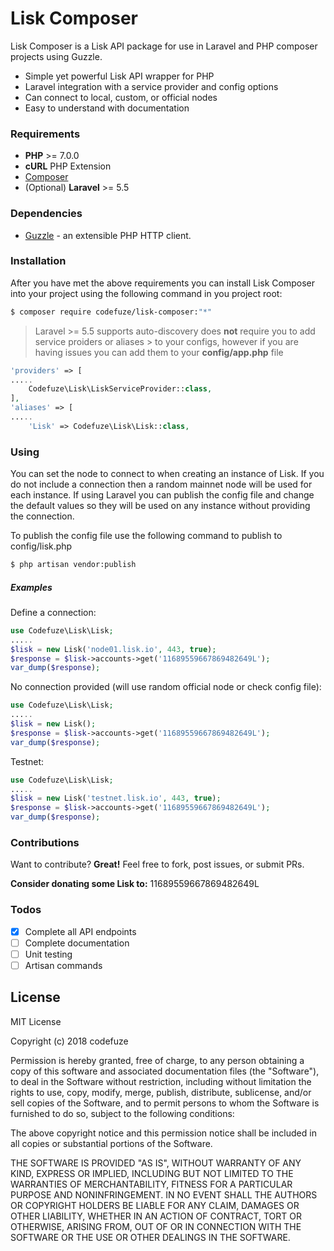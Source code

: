 # Lisk Composer
Lisk Composer is a Lisk API package for use in Laravel and PHP composer projects using Guzzle.
  - Simple yet powerful Lisk API wrapper for PHP
  - Laravel integration with a service provider and config options
  - Can connect to local, custom, or official nodes
  - Easy to understand with documentation

### Requirements
* **PHP** >= 7.0.0
* **cURL** PHP Extension
* [Composer](https://getcomposer.org/)
* (Optional) **Laravel** >= 5.5

### Dependencies
* [Guzzle](http://guzzlephp.org/) - an extensible PHP HTTP client.

### Installation

After you have met the above requirements you can install Lisk Composer into your project using the following command in you project root:

```sh
$ composer require codefuze/lisk-composer:"*"
```

> Laravel >= 5.5 supports auto-discovery does **not** require you to add service proiders or aliases > to your configs, however if you are having issues you can add them to your **config/app.php** file

```php
'providers' => [
.....
    Codefuze\Lisk\LiskServiceProvider::class,
],
'aliases' => [
.....
    'Lisk' => Codefuze\Lisk\Lisk::class,
```

### Using
You can set the node to connect to when creating an instance of Lisk. If you do not include a connection then a random mainnet node will be used for each instance. If using Laravel you can publish the config file and change the default values so they will be used on any instance without providing the connection.

To publish the config file use the following command to publish to config/lisk.php
```sh
$ php artisan vendor:publish
```

##### Examples

Define a connection:
```php
use Codefuze\Lisk\Lisk;
.....
$lisk = new Lisk('node01.lisk.io', 443, true);
$response = $lisk->accounts->get('11689559667869482649L');
var_dump($response);
```

No connection provided (will use random official node or check config file):
```php
use Codefuze\Lisk\Lisk;
.....
$lisk = new Lisk();
$response = $lisk->accounts->get('11689559667869482649L');
var_dump($response);
```

Testnet:
```php
use Codefuze\Lisk\Lisk;
.....
$lisk = new Lisk('testnet.lisk.io', 443, true);
$response = $lisk->accounts->get('11689559667869482649L');
var_dump($response);
```

### Contributions
Want to contribute? **Great!**
Feel free to fork, post issues, or submit PRs.

**Consider donating some Lisk to:**
11689559667869482649L

### Todos
 - [x] Complete all API endpoints
 - [ ] Complete documentation
 - [ ] Unit testing
 - [ ] Artisan commands

License
----

MIT License

Copyright (c) 2018 codefuze

Permission is hereby granted, free of charge, to any person obtaining a copy
of this software and associated documentation files (the "Software"), to deal
in the Software without restriction, including without limitation the rights
to use, copy, modify, merge, publish, distribute, sublicense, and/or sell
copies of the Software, and to permit persons to whom the Software is
furnished to do so, subject to the following conditions:

The above copyright notice and this permission notice shall be included in all
copies or substantial portions of the Software.

THE SOFTWARE IS PROVIDED "AS IS", WITHOUT WARRANTY OF ANY KIND, EXPRESS OR
IMPLIED, INCLUDING BUT NOT LIMITED TO THE WARRANTIES OF MERCHANTABILITY,
FITNESS FOR A PARTICULAR PURPOSE AND NONINFRINGEMENT. IN NO EVENT SHALL THE
AUTHORS OR COPYRIGHT HOLDERS BE LIABLE FOR ANY CLAIM, DAMAGES OR OTHER
LIABILITY, WHETHER IN AN ACTION OF CONTRACT, TORT OR OTHERWISE, ARISING FROM,
OUT OF OR IN CONNECTION WITH THE SOFTWARE OR THE USE OR OTHER DEALINGS IN THE
SOFTWARE.
